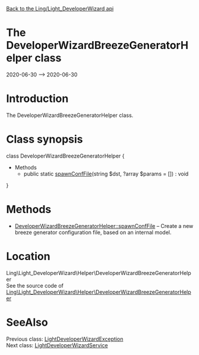 [Back to the Ling/Light_DeveloperWizard api](https://github.com/lingtalfi/Light_DeveloperWizard/blob/master/doc/api/Ling/Light_DeveloperWizard.md)



The DeveloperWizardBreezeGeneratorHelper class
================
2020-06-30 --> 2020-06-30






Introduction
============

The DeveloperWizardBreezeGeneratorHelper class.



Class synopsis
==============


class <span class="pl-k">DeveloperWizardBreezeGeneratorHelper</span>  {

- Methods
    - public static [spawnConfFile](https://github.com/lingtalfi/Light_DeveloperWizard/blob/master/doc/api/Ling/Light_DeveloperWizard/Helper/DeveloperWizardBreezeGeneratorHelper/spawnConfFile.md)(string $dst, ?array $params = []) : void

}






Methods
==============

- [DeveloperWizardBreezeGeneratorHelper::spawnConfFile](https://github.com/lingtalfi/Light_DeveloperWizard/blob/master/doc/api/Ling/Light_DeveloperWizard/Helper/DeveloperWizardBreezeGeneratorHelper/spawnConfFile.md) &ndash; Create a new breeze generator configuration file, based on an internal model.





Location
=============
Ling\Light_DeveloperWizard\Helper\DeveloperWizardBreezeGeneratorHelper<br>
See the source code of [Ling\Light_DeveloperWizard\Helper\DeveloperWizardBreezeGeneratorHelper](https://github.com/lingtalfi/Light_DeveloperWizard/blob/master/Helper/DeveloperWizardBreezeGeneratorHelper.php)



SeeAlso
==============
Previous class: [LightDeveloperWizardException](https://github.com/lingtalfi/Light_DeveloperWizard/blob/master/doc/api/Ling/Light_DeveloperWizard/Exception/LightDeveloperWizardException.md)<br>Next class: [LightDeveloperWizardService](https://github.com/lingtalfi/Light_DeveloperWizard/blob/master/doc/api/Ling/Light_DeveloperWizard/Service/LightDeveloperWizardService.md)<br>
